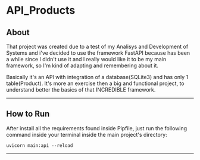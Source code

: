 
# API_Products


## About

That project was created due to a test of my Analisys and Development of Systems and i've decided to use the framework
FastAPI because has been a while since I didn't use it and I really would like it to be my main framework, so I'm kind of
adapting and remembering about it.

Basically it's an API with integration of a database(SQLite3) and has only 1 table(Product). It's more an exercise then a big and functional project, to understand better the basics of that INCREDIBLE framework.

---
## How to Run

After install all the requirements found inside Pipfile, just run the following command inside your terminal inside the main project's directory:

<code>uvicorn main:api --reload</code>

---
